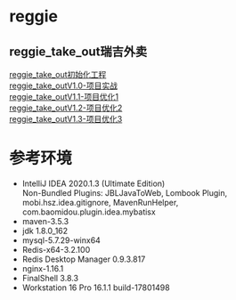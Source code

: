# reggie
**reggie_take_out瑞吉外卖**  
-----------------------------------------
[reggie_take_out初始化工程](https://github.com/LMWC/reggie/tree/master)  
[reggie_take_outV1.0-项目实战](https://github.com/LMWC/reggie/tree/V1.0-%E9%A1%B9%E7%9B%AE%E5%AE%9E%E6%88%98)  
[reggie_take_outV1.1-项目优化1](https://github.com/LMWC/reggie/tree/V1.1-%E9%A1%B9%E7%9B%AE%E4%BC%98%E5%8C%961)  
[reggie_take_outV1.2-项目优化2](https://github.com/LMWC/reggie/tree/V1.2-%E9%A1%B9%E7%9B%AE%E4%BC%98%E5%8C%962)  
[reggie_take_outV1.3-项目优化3](https://github.com/LMWC/reggie/tree/V1.3-%E9%A1%B9%E7%9B%AE%E4%BC%98%E5%8C%963)  



**参考环境**
=========================
- IntelliJ IDEA 2020.1.3 (Ultimate Edition)  
  Non-Bundled Plugins: JBLJavaToWeb, Lombook Plugin, mobi.hsz.idea.gitignore, MavenRunHelper,        com.baomidou.plugin.idea.mybatisx
- maven-3.5.3
- jdk 1.8.0_162
- mysql-5.7.29-winx64
- Redis-x64-3.2.100
- Redis Desktop Manager 0.9.3.817
- nginx-1.16.1
- FinalShell 3.8.3
- Workstation 16 Pro 16.1.1 build-17801498
